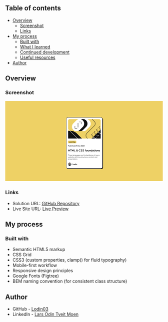 ## Table of contents

- [Overview](#overview)
  - [Screenshot](#screenshot)
  - [Links](#links)
- [My process](#my-process)
  - [Built with](#built-with)
  - [What I learned](#what-i-learned)
  - [Continued development](#continued-development)
  - [Useful resources](#useful-resources)
- [Author](#author)

## Overview

### Screenshot
![Screenshot of the blog card](/assets/images/webpage-img.png)

### Links
- Solution URL: [GitHub Repository](https://github.com/Lodin03/blog-card)
- Live Site URL: [Live Preview](https://lodin03.github.io/blog-card/)

## My process

### Built with

- Semantic HTML5 markup
- CSS Grid
- CSS3 (custom properties, clamp() for fluid typography)
- Mobile-first workflow
- Responsive design principles
- Google Fonts (Figtree)
- BEM naming convention (for consistent class structure)

## Author

- GitHub - [Lodin03](https://github.com/Lodin03)
- LinkedIn - [Lars Odin Tveit Moen](https://www.linkedin.com/in/lars-odin-tveit-moen-736600260/)